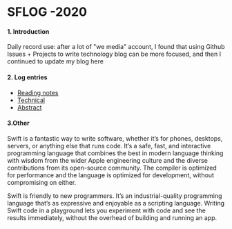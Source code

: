 # SFLOG -2020

#### 1. Introduction
Daily record use: after a lot of "we media" account, I found that using Github Issues + Projects to write technology blog can be more focused, and then I continued to update my blog here
#### 2. Log entries
+ [Reading notes](https://github.com/PlatoJobs/SFLOG/projects/3)
+ [Technical](https://github.com/PlatoJobs/SFLOG/projects/2)
+ [Abstract](https://github.com/PlatoJobs/SFLOG/projects/1)

#### 3.Other

Swift is a fantastic way to write software, whether it’s for phones, desktops, servers, or anything else that runs code. It’s a safe, fast, and interactive programming language that combines the best in modern language thinking with wisdom from the wider Apple engineering culture and the diverse contributions from its open-source community. The compiler is optimized for performance and the language is optimized for development, without compromising on either.

Swift is friendly to new programmers. It’s an industrial-quality programming language that’s as expressive and enjoyable as a scripting language. Writing Swift code in a playground lets you experiment with code and see the results immediately, without the overhead of building and running an app.


